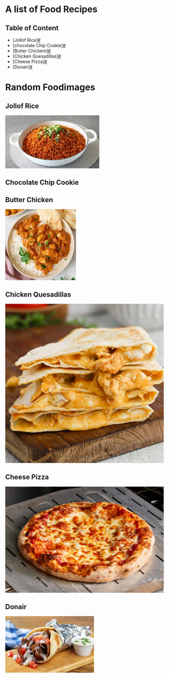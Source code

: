 # A list of Food Recipes

## Table of Content

- [Jollof Rice][#](#jollof-rice)
- [chocolate Chip Cookie][#](#chocolate-chip-cookie)
- [Butter Chickem][#](#butter-chicken)
- [Chicken Quesadillas][#](#chicken-quesadillas)
- [Cheese Pizza][#](#cheese-pizza)
- [Donair][#](#donair)

# Random Foodimages

## Jollof Rice

![#Jollof Rice](food-images/download.jpg)

## Chocolate Chip Cookie

## Butter Chicken

![#Butter Chicken](food-images/download-1.jpg)

## Chicken Quesadillas

![Chicken Quesadillas](food-images/Easy-Chicken-Quesadillas-200-300-KB-16.jpg)

## Cheese Pizza

![Cheese Pizza](food-images/classic-cheese-pizza-FT-RECIPE0422-31a2c938fc2546c9a07b7011658cfd05.jpg)

## Donair

![Donair](food-images/images.jpg)
